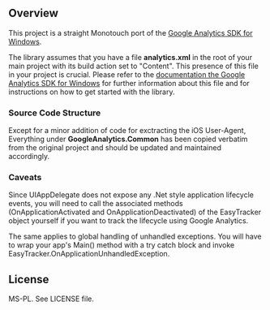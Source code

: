 ## Overview

This project is a straight Monotouch port of the [Google Analytics SDK for Windows](https://googleanalyticssdk.codeplex.com).

The library assumes that you have a file **analytics.xml** in the root of your main project with its build action set to "Content". This presence of this file in your project is crucial. Please refer to the [documentation the Google Analytics SDK for Windows](https://googleanalyticssdk.codeplex.com/wikipage?title=Getting%20Started&referringTitle=Documentation) for further information about this file and for instructions on how to get started with the library. 

### Source Code Structure

Except for a minor addition of code for exctracting the iOS User-Agent, Everything under **GoogleAnalytics.Common** has been copied verbatim from the original project and should be updated and maintained accordingly.  
### Caveats

Since UIAppDelegate does not expose any .Net style application lifecycle events, you will need to call the associated methods (OnApplicationActivated and OnApplicationDeactivated) of the EasyTracker object yourself if you want to track the lifecycle using Google Analytics. 

The same applies to global handling of unhandled exceptions. You will have to wrap your app's Main() method with a try catch block and invoke EasyTracker.OnApplicationUnhandledException.

## License

MS-PL.  See LICENSE file.
